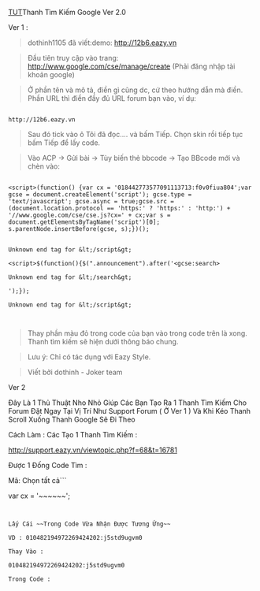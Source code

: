 [TUT](TUT.md)Thanh Tìm Kiếm Google Ver 2.0

Ver 1 :

> dothinh1105 đã viết:demo: http://12b6.eazy.vn

> Đầu tiên truy cập vào trang: http://www.google.com/cse/manage/create (Phải đăng nhập tài khoản google)

> Ở phần tên và mô tả, điền gì cũng dc, cứ theo hướng dẫn mà điền. Phần URL thì điền đầy đủ URL forum bạn vào, ví dụ:
```

http://12b6.eazy.vn
```

> Sau đó tick vào ô Tôi đã đọc.... và bấm Tiếp. Chọn skin rồi tiếp tục bấm Tiếp để lấy code.

> Vào ACP -> Gửi bài -> Tùy biến thẻ bbcode -> Tạo BBcode mới và chèn vào:

```

<script>(function() {var cx = '018442773577091113713:f0v0fiua804';var gcse = document.createElement('script'); gcse.type = 'text/javascript'; gcse.async = true;gcse.src = (document.location.protocol == 'https:' ? 'https:' : 'http:') + '//www.google.com/cse/cse.js?cx=' + cx;var s = document.getElementsByTagName('script')[0]; s.parentNode.insertBefore(gcse, s);})();


Unknown end tag for &lt;/script&gt;

<script>$(function(){$(".announcement").after('<gcse:search>

Unknown end tag for &lt;/search&gt;

');});

Unknown end tag for &lt;/script&gt;



```
> Thay phần màu đỏ trong code của bạn vào trong code trên là xong. Thanh tìm kiếm sẽ hiện dưới thông báo chung.

> Lưu ý: Chỉ có tác dụng với Eazy Style.

> Viết bởi dothinh - Joker team



Ver 2

Đây Là 1 Thủ Thuật Nho Nhỏ Giúp Các Bạn Tạo Ra 1 Thanh Tìm Kiếm Cho Forum Đặt Ngay Tại Vị Trí Như Support Forum ( Ở Ver 1 ) Và Khi Kéo Thanh Scroll Xuống Thanh Google Sẽ Đi Theo

Cách Làm :
Các Tạo 1 Thanh Tìm Kiếm :

http://support.eazy.vn/viewtopic.php?f=68&t=16781

Được 1 Đống Code Tìm :

Mã: Chọn tất cả```

var cx = '~~~~~~';
```


Lấy Cái ~~Trong Code Vừa Nhận Được Tương Ứng~~

VD : 010482194972269424202:j5std9ugvm0

Thay Vào :

010482194972269424202:j5std9ugvm0

Trong Code :

```

<script type="text/javascript">
//google di chuyển
$(function(){var truot = $("#google"), offset = truot.offset();$(window).scroll(function(){if ($(this).scrollTop() > offset.top) {truot.addClass('fixmenu');truot.removeClass('displayson');}else if($(this).scrollTop() <= offset.top && truot.hasClass('fixmenu')){ truot.removeClass('fixmenu');truot.addClass('displayson');}});});

//Google Search
(function() {var cx = '010482194972269424202:j5std9ugvm0';var gcse = document.createElement('script'); gcse.type = 'text/javascript'; gcse.async = true;gcse.src = (document.location.protocol == 'https:' ? 'https:' : 'http:') + '//www.google.com/cse/cse.js?cx=' + cx;var s = document.getElementsByTagName('script')[0]; s.parentNode.insertBefore(gcse, s);})();

//Google Hiển Thị Tại Thông Báo Chung
$(function(){$(".announcement").after('<gcse:search>

Unknown end tag for &lt;/search&gt;

');});


Unknown end tag for &lt;/script&gt;

<div id="google"><gcse:search>

Unknown end tag for &lt;/search&gt;



Unknown end tag for &lt;/div&gt;




```
Tạo BBCode Cho Code Trên Vào

Add Css Vào Kiểu Dáng :

```

.fixmenu{position:fixed;top:5px;left:100px;width:85%;}
.displayson{display:none;}

```

Demo : http://toan.eazy.vn ( Hiện Mình Đang Làm Ver 3.0 Nên Đôi Demo Không Còn Tác Dụng )

Update Log

> Thanh Google Chạy